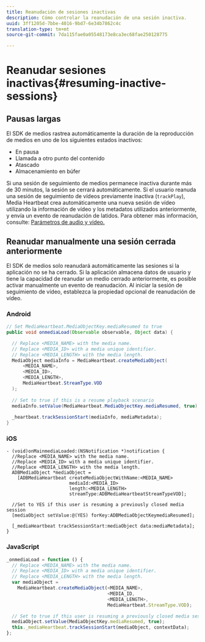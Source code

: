 ```yaml
---
title: Reanudación de sesiones inactivas
description: Cómo controlar la reanudación de una sesión inactiva.
uuid: 3ff1205d-7bbe-4016-9bd7-6e34b7862c4c
translation-type: tm+mt
source-git-commit: 7da115fae0a05548173e8ca3ec68fae250128775

---
```



# Reanudar sesiones inactivas{#resuming-inactive-sessions}

## Pausas largas

El SDK de medios rastrea automáticamente la duración de la reproducción de medios en uno de los siguientes estados inactivos:

* En pausa
* Llamada a otro punto del contenido
* Atascado
* Almacenamiento en búfer

Si una sesión de seguimiento de medios permanece inactiva durante más de 30 minutos, la sesión se cerrará automáticamente. Si el usuario reanuda una sesión de seguimiento de vídeos previamente inactiva (`trackPlay`), Media Heartbeat crea automáticamente una nueva sesión de vídeo utilizando la información de vídeo y los metadatos utilizados anteriormente, y envía un evento de reanudación de latidos. Para obtener más información, consulte: [Parámetros de audio y vídeo.](/help/metrics-and-metadata/audio-video-parameters.md)

## Reanudar manualmente una sesión cerrada anteriormente

El SDK de medios solo reanudará automáticamente las sesiones si la aplicación no se ha cerrado. Si la aplicación almacena datos de usuario y tiene la capacidad de reanudar un medio cerrado anteriormente, es posible activar manualmente un evento de reanudación. Al iniciar la sesión de seguimiento de vídeo, establezca la propiedad opcional de reanudación de vídeo.

### Android

```java
// Set MediaHeartbeat.MediaObjectKey.mediaResumed to true 
public void onmediaLoad(Observable observable, Object data) { 

  // Replace <MEDIA_NAME> with the media name. 
  // Replace <MEDIA_ID> with a media unique identifier. 
  // Replace <MEDIA_LENGTH> with the media length.  
  MediaObject mediaInfo = MediaHeartbeat.createMediaObject(  
      <MEDIA_NAME>,  
      <MEDIA_ID>,  
      <MEDIA_LENGTH>,  
      MediaHeartbeat.StreamType.VOD 
  ); 
   
  // Set to true if this is a resume playback scenario 
  mediaInfo.setValue(MediaHeartbeat.MediaObjectKey.mediaResumed, true);
   
  _heartbeat.trackSessionStart(mediaInfo, mediaMetadata); 
}
```

### iOS

```
- (void)onMainmediaLoaded:(NSNotification *)notification { 
  //Replace <MEDIA_NAME> with the media name. 
  //Replace <MEDIA_ID> with a media unique identifier. 
  //Replace <MEDIA_LENGTH> with the media length.     
  ADBMediaObject *mediaObject =  
    [ADBMediaHeartbeat createMediaObjectWithName:<MEDIA_NAME> 
                       mediaId:<MEDIA_ID> 
                       length:<MEDIA_LENGTH> 
                       streamType:ADBMediaHeartbeatStreamTypeVOD]; 

  //Set to YES if this user is resuming a previously closed media session 
  [mediaObject setValue:@(YES) forKey:ADBMediaObjectKeymediaResumed];

  [_mediaHeartbeat trackSessionStart:mediaObject data:mediaMetadata]; 
} 
```

### JavaScript

```js
_onmediaLoad = function () { 
  // Replace <MEDIA_NAME> with the media name. 
  // Replace <MEDIA_ID> with a media unique identifier. 
  // Replace <MEDIA_LENGTH> with the media length.  
  var mediaObject =  
    MediaHeartbeat.createMediaObject(<MEDIA_NAME>,  
                                     <MEDIA_ID,  
                                     <MEDIA_LENGTH>,  
                                     MediaHeartbeat.StreamType.VOD);

  // Set to true if this user is resuming a previously closed media session 
  mediaObject.setValue(MediaObjectKey.mediaResumed, true); 
  this._mediaHeartbeat.trackSessionStart(mediaObject, contextData); 
};
```

